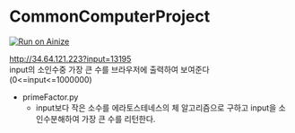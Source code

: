 # CommonComputerProject
[![Run on Ainize](https://ainize.ai/images/run_on_ainize_button.svg)](https://ainize.web.app/redirect?git_repo=https://github.com/ha-mulan/CommonComputerProject)

http://34.64.121.223?input=13195    
input의 소인수중 가장 큰 수를 브라우저에 출력하여 보여준다(0<=input<=1000000)  
* primeFactor.py  
  * input보다 작은 소수를  에라토스테네스의 체 알고리즘으로 구하고 input을 소인수분해하여 가장 큰 수를 리턴한다.
